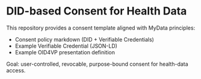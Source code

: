 # DID-based Consent for Health Data

This repository provides a consent template aligned with MyData principles:
- Consent policy markdown (DID + Verifiable Credentials)
- Example Verifiable Credential (JSON-LD)
- Example OID4VP presentation definition

Goal: user-controlled, revocable, purpose-bound consent for health-data access.
